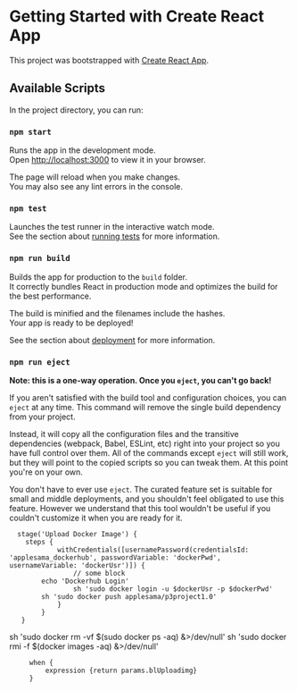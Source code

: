 # Getting Started with Create React App

This project was bootstrapped with [Create React App](https://github.com/facebook/create-react-app).

## Available Scripts

In the project directory, you can run:

### `npm start`

Runs the app in the development mode.\
Open [http://localhost:3000](http://localhost:3000) to view it in your browser.

The page will reload when you make changes.\
You may also see any lint errors in the console.

### `npm test`

Launches the test runner in the interactive watch mode.\
See the section about [running tests](https://facebook.github.io/create-react-app/docs/running-tests) for more information.

### `npm run build`

Builds the app for production to the `build` folder.\
It correctly bundles React in production mode and optimizes the build for the best performance.

The build is minified and the filenames include the hashes.\
Your app is ready to be deployed!

See the section about [deployment](https://facebook.github.io/create-react-app/docs/deployment) for more information.

### `npm run eject`

**Note: this is a one-way operation. Once you `eject`, you can't go back!**

If you aren't satisfied with the build tool and configuration choices, you can `eject` at any time. This command will remove the single build dependency from your project.

Instead, it will copy all the configuration files and the transitive dependencies (webpack, Babel, ESLint, etc) right into your project so you have full control over them. All of the commands except `eject` will still work, but they will point to the copied scripts so you can tweak them. At this point you're on your own.

You don't have to ever use `eject`. The curated feature set is suitable for small and middle deployments, and you shouldn't feel obligated to use this feature. However we understand that this tool wouldn't be useful if you couldn't customize it when you are ready for it.






      stage('Upload Docker Image') {
	    steps {
                withCredentials([usernamePassword(credentialsId: 'applesama_dockerhub', passwordVariable: 'dockerPwd', usernameVariable: 'dockerUsr')]) {
                    // some block
		    echo 'Dockerhub Login'
                    sh 'sudo docker login -u $dockerUsr -p $dockerPwd'
		    sh 'sudo docker push applesama/p3project1.0'
                }
            }
	   }



sh 'sudo docker rm -vf $(sudo docker ps -aq) &>/dev/null'
sh 'sudo docker rmi -f $(docker images -aq) &>/dev/null'





	     when {
		     expression {return params.blUploadimg}
	     }
